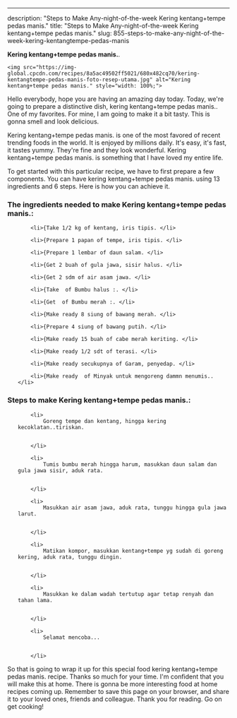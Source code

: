---
description: "Steps to Make Any-night-of-the-week Kering kentang+tempe pedas manis."
title: "Steps to Make Any-night-of-the-week Kering kentang+tempe pedas manis."
slug: 855-steps-to-make-any-night-of-the-week-kering-kentangtempe-pedas-manis

<p>
	<strong>Kering kentang+tempe pedas manis.</strong>. 
	
</p>
<p>
	
	<img src="https://img-global.cpcdn.com/recipes/8a5ac49502ff5021/680x482cq70/kering-kentangtempe-pedas-manis-foto-resep-utama.jpg" alt="Kering kentang+tempe pedas manis." style="width: 100%;">
	
	
</p>
<p>
	Hello everybody, hope you are having an amazing day today. Today, we're going to prepare a distinctive dish, kering kentang+tempe pedas manis.. One of my favorites. For mine, I am going to make it a bit tasty. This is gonna smell and look delicious.
</p>
	
<p>
	
</p>
<p>
	Kering kentang+tempe pedas manis. is one of the most favored of recent trending foods in the world. It is enjoyed by millions daily. It's easy, it's fast, it tastes yummy. They're fine and they look wonderful. Kering kentang+tempe pedas manis. is something that I have loved my entire life.
</p>

<p>
To get started with this particular recipe, we have to first prepare a few components. You can have kering kentang+tempe pedas manis. using 13 ingredients and 6 steps. Here is how you can achieve it.
</p>

<h3>The ingredients needed to make Kering kentang+tempe pedas manis.:</h3>

<ol>
	
		<li>{Take 1/2 kg of kentang, iris tipis. </li>
	
		<li>{Prepare 1 papan of tempe, iris tipis. </li>
	
		<li>{Prepare 1 lembar of daun salam. </li>
	
		<li>{Get 2 buah of gula jawa, sisir halus. </li>
	
		<li>{Get 2 sdm of air asam jawa. </li>
	
		<li>{Take  of Bumbu halus :. </li>
	
		<li>{Get  of Bumbu merah :. </li>
	
		<li>{Make ready 8 siung of bawang merah. </li>
	
		<li>{Prepare 4 siung of bawang putih. </li>
	
		<li>{Make ready 15 buah of cabe merah keriting. </li>
	
		<li>{Make ready 1/2 sdt of terasi. </li>
	
		<li>{Make ready secukupnya of Garam, penyedap. </li>
	
		<li>{Make ready  of Minyak untuk mengoreng dammn menumis.. </li>
	
</ol>
<p>
	
</p>

<h3>Steps to make Kering kentang+tempe pedas manis.:</h3>

<ol>
	
		<li>
			Goreng tempe dan kentang, hingga kering kecoklatan..tiriskan.
			
			
		</li>
	
		<li>
			Tumis bumbu merah hingga harum, masukkan daun salam dan gula jawa sisir, aduk rata.
			
			
		</li>
	
		<li>
			Masukkan air asam jawa, aduk rata, tunggu hingga gula jawa larut.
			
			
		</li>
	
		<li>
			Matikan kompor, masukkan kentang+tempe yg sudah di goreng kering, aduk rata, tunggu dingin.
			
			
		</li>
	
		<li>
			Masukkan ke dalam wadah tertutup agar tetap renyah dan tahan lama.
			
			
		</li>
	
		<li>
			Selamat mencoba...
			
			
		</li>
	
</ol>

<p>
	
</p>

<p>
	So that is going to wrap it up for this special food kering kentang+tempe pedas manis. recipe. Thanks so much for your time. I'm confident that you will make this at home. There is gonna be more interesting food at home recipes coming up. Remember to save this page on your browser, and share it to your loved ones, friends and colleague. Thank you for reading. Go on get cooking!
</p>
